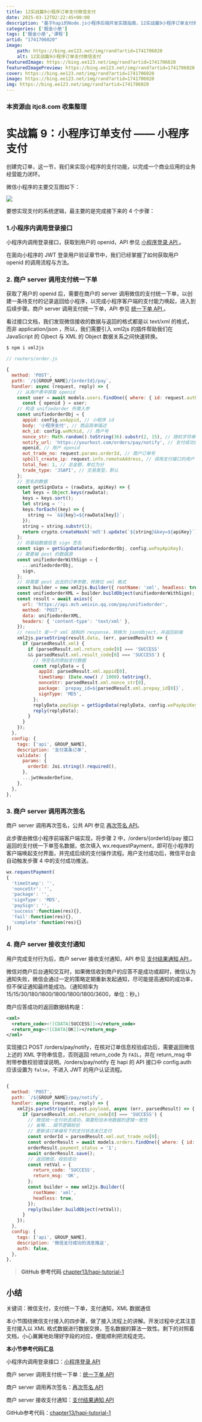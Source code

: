 ```yaml
---
title: 12实战篇9小程序订单支付微信支付
date: 2025-03-12T02:22:45+08:00
description: "基于hapi的Node.js小程序后端开发实践指南，12实战篇9小程序订单支付微信支付"
categories: ['掘金小册']
tags: ['掘金小册','课程']
artid: "1741706020"
image:
    path: https://bing.ee123.net/img/rand?artid=1741706020
    alt: 12实战篇9小程序订单支付微信支付
featuredImage: https://bing.ee123.net/img/rand?artid=1741706020
featuredImagePreview: https://bing.ee123.net/img/rand?artid=1741706020
cover: https://bing.ee123.net/img/rand?artid=1741706020
image: https://bing.ee123.net/img/rand?artid=1741706020
img: https://bing.ee123.net/img/rand?artid=1741706020
---
```


### 本资源由 itjc8.com 收集整理
# 实战篇 9：小程序订单支付 —— 小程序支付

创建完订单，这一节，我们来实现小程序的支付功能，以完成一个商业应用的业务经营能力闭环。

微信小程序的主要交互图如下：

![](https://user-gold-cdn.xitu.io/2018/8/30/16586e676781031e?w=686&h=572&f=jpeg&s=51527)

要想实现支付的系统逻辑，最主要的是完成接下来的 4 个步骤：

### 1.小程序内调用登录接口

小程序内调用登录接口，获取到用户的 openid，API 参见 [小程序登录 API ](https://developers.weixin.qq.com/miniprogram/dev/api/api-login.html?t=20161122)。

在面向小程序的 JWT 登录用户验证章节中，我们已经掌握了如何获取用户 openid 的调用流程与方法。

### 2. 商户 server 调用支付统一下单

获取了用户的 openid 后，需要在商户的 server 调用微信的支付统一下单，以创建一条待支付的记录返回给小程序，以完成小程序客户端的支付能力唤起，进入到后续步骤。商户 server 调用支付统一下单，API 参见 [统一下单 API ](https://pay.weixin.qq.com/wiki/doc/api/wxa/wxa_api.php?chapter=9_1&index=1)。

看过接口文档，我们发现微信接收的数据与返回的格式都是以 text/xml 的格式，而非 application/json ，所以，我们需要引入 xml2js 的插件帮助我们在 JavaScript 的 Ojbect 与 XML 的 Object 数据关系之间快速转换。

```bash
$ npm i xml2js
```


```js
// routers/order.js

{
  method: 'POST',
  path: `/${GROUP_NAME}/{orderId}/pay`,
  handler: async (request, reply) => {
    // 从用户表中获取 openid
    const user = await models.users.findOne({ where: { id: request.auth.credentials.userId } });
      const { openid } = user;
    // 构造 unifiedorder 所需入参
    const unifiedorderObj = {
      appid: config.wxAppid, // 小程序 id
      body: '小程序支付', // 商品简单描述
      mch_id: config.wxMchid, // 商户号
      nonce_str: Math.random().toString(36).substr(2, 15), // 随机字符串
      notify_url: 'https://yourhost.com/orders/pay/notify', // 支付成功的回调地址
      openid, // 用户 openid
      out_trade_no: request.params.orderId, // 商户订单号
      spbill_create_ip: request.info.remoteAddress, // 调用支付接口的用户 ip
      total_fee: 1, // 总金额，单位为分
      trade_type: 'JSAPI', // 交易类型，默认
    };
    // 签名的数据
    const getSignData = (rawData, apiKey) => {
      let keys = Object.keys(rawData);
      keys = keys.sort();
      let string = '';
      keys.forEach((key) => {
        string += `&${key}=${rawData[key]}`;
      });
      string = string.substr(1);
      return crypto.createHash('md5').update(`${string}&key=${apiKey}`).digest('hex').toUpperCase();
    };
    // 将基础数据信息 sign 签名
    const sign = getSignData(unifiedorderObj, config.wxPayApiKey);
    // 需要被 post 的数据源
    const unifiedorderWithSign = {
      ...unifiedorderObj,
      sign,
    };
    // 将需要 post 出去的订单参数，转换位 xml 格式
    const builder = new xml2js.Builder({ rootName: 'xml', headless: true });
    const unifiedorderXML = builder.buildObject(unifiedorderWithSign);
    const result = await axios({
      url: 'https://api.mch.weixin.qq.com/pay/unifiedorder',
      method: 'POST',
      data: unifiedorderXML,
      headers: { 'content-type': 'text/xml' },
    });
    // result 是一个 xml 结构的 response，转换为 jsonObject，并返回前端
    xml2js.parseString(result.data, (err, parsedResult) => {
      if (parsedResult.xml) {
        if (parsedResult.xml.return_code[0] === 'SUCCESS'
        && parsedResult.xml.result_code[0] === 'SUCCESS') {
          // 待签名的原始支付数据
          const replyData = {
            appId: parsedResult.xml.appid[0],
            timeStamp: (Date.now() / 1000).toString(),
            nonceStr: parsedResult.xml.nonce_str[0],
            package: `prepay_id=${parsedResult.xml.prepay_id[0]}`,
            signType: 'MD5',
          };
          replyData.paySign = getSignData(replyData, config.wxPayApiKey);
          reply(replyData);
        }
      }
    });
  },
  config: {
    tags: ['api', GROUP_NAME],
    description: '支付某条订单',
    validate: {
      params: {
        orderId: Joi.string().required(),
      },
      ...jwtHeaderDefine,
    },
  },
},


```

### 3. 商户 server 调用再次签名

商户 server 调用再次签名，公共 API 参见 [再次签名 API](https://pay.weixin.qq.com/wiki/doc/api/wxa/wxa_api.php?chapter=7_7&index=3)。

此步骤由微信小程序前端客户端实现，将步骤 2 中，/orders/{orderId}/pay
接口返回的支付统一下单签名数据，依次填入 wx.requestPayment，即可在小程序的客户端唤起支付界面，并完成后续的支付操作流程。用户支付成功后，微信平台会自动触发步骤 4 中的支付成功推送。

``` js
wx.requestPayment(
{
  'timeStamp': '',
  'nonceStr': '',
  'package': '',
  'signType': 'MD5',
  'paySign': '',
  'success':function(res){},
  'fail':function(res){},
  'complete':function(res){}
})
```

### 4. 商户 server 接收支付通知

用户完成支付行为后，商户 server 接收支付通知，API 参见 [支付结果通知 API ](https://pay.weixin.qq.com/wiki/doc/api/wxa/wxa_api.php?chapter=9_7)  。

微信对商户后台通知交互时，如果微信收到商户的应答不是成功或超时，微信认为通知失败，微信会通过一定的策略定期重新发起通知，尽可能提高通知的成功率，但不保证通知最终能成功。（通知频率为 15/15/30/180/1800/1800/1800/1800/3600，单位：秒。）

商户应答成功的返回数据结构是：

```xml
<xml>
  <return_code><![CDATA[SUCCESS]]></return_code>
  <return_msg><![CDATA[OK]]></return_msg>
</xml>
```

实现接口 POST /orders/pay/notify，在核对订单信息校验成功后，需要返回微信上述的 XML 字符串信息，否则返回 return_code 为 `FAIL`，并在 return_msg 中附带参数校验错误说明。/orders/pay/notify 在 hapi 的 API 接口中 config.auth 应该设置为 `false`，不进入 JWT 的用户认证流程。

```js

{
  method: 'POST',
  path: `/${GROUP_NAME}/pay/notify`,
  handler: async (request, reply) => {
    xml2js.parseString(request.payload, async (err, parsedResult) => {
      if (parsedResult.xml.return_code[0] === 'SUCCESS') {
        // 微信统一支付状态成功，需要检验本地数据的逻辑一致性
        // 省略...细节逻辑校验
        // 更新该订单编号下的支付状态未已支付
        const orderId = parsedResult.xml.out_trade_no[0];
        const orderResult = await models.orders.findOne({ where: { id: orderId } });
        orderResult.payment_status = '1';
        await orderResult.save();
        // 返回微信，校验成功
        const retVal = {
          return_code: 'SUCCESS',
          return_msg: 'OK',
        };
        const builder = new xml2js.Builder({
          rootName: 'xml',
          headless: true,
        });
        reply(builder.buildObject(retVal));
      }
    });
  },
  config: {
    tags: ['api', GROUP_NAME],
    description: '微信支付成功的消息推送',
    auth: false,
  },
},


```

> **GitHub 参考代码** [chapter13/hapi-tutorial-1](https://github.com/yeshengfei/hapi-tutorial/tree/master/chapter13/hapi-tutorial-1)


## 小结

关键词：微信支付，支付统一下单，支付通知，XML 数据通信

本小节围绕微信支付接入的四步骤，做了接入流程上的讲解。开发过程中尤其注意支付接入以 XML 格式数据进行数据交换，签名数据的算法一致性。剩下的对照着文档，小心翼翼地处理好字段的对应，便能顺利把流程走完。

**本小节参考代码汇总**

小程序内调用登录接口：[小程序登录 API ](https://developers.weixin.qq.com/miniprogram/dev/api/api-login.html?t=20161122)

商户 server 调用支付统一下单：[统一下单 API ](https://pay.weixin.qq.com/wiki/doc/api/wxa/wxa_api.php?chapter=9_1&index=1)

商户 server 调用再次签名：[再次签名 API](https://pay.weixin.qq.com/wiki/doc/api/wxa/wxa_api.php?chapter=7_7&index=3)

商户 server 接收支付通知：[支付结果通知 API ](https://pay.weixin.qq.com/wiki/doc/api/wxa/wxa_api.php?chapter=9_7) 

GitHub参考代码：[chapter13/hapi-tutorial-1](https://github.com/yeshengfei/hapi-tutorial/tree/master/chapter13/hapi-tutorial-1)
